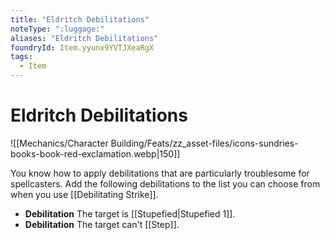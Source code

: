 ```yaml
---
title: "Eldritch Debilitations"
noteType: ":luggage:"
aliases: "Eldritch Debilitations"
foundryId: Item.yyunx9YVTJXeaRgX
tags:
  - Item
---
```


# Eldritch Debilitations
![[Mechanics/Character Building/Feats/zz_asset-files/icons-sundries-books-book-red-exclamation.webp|150]]

You know how to apply debilitations that are particularly troublesome for spellcasters. Add the following debilitations to the list you can choose from when you use [[Debilitating Strike]].

*   **Debilitation** The target is [[Stupefied|Stupefied 1]].
*   **Debilitation** The target can't [[Step]].
